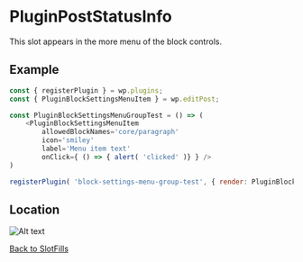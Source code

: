 # PluginPostStatusInfo

This slot appears in the more menu of the block controls.

## Example

```js
const { registerPlugin } = wp.plugins;
const { PluginBlockSettingsMenuItem } = wp.editPost;

const PluginBlockSettingsMenuGroupTest = () => (
	<PluginBlockSettingsMenuItem
		allowedBlockNames='core/paragraph'
		icon='smiley'
		label='Menu item text'
		onClick={ () => { alert( 'clicked' )} } />
)

registerPlugin( 'block-settings-menu-group-test', { render: PluginBlockSettingsMenuGroupTest } );
```
## Location

![Alt text](../../../../master/assets/images/plugin-block-settings-menu-item-screenshot.png?raw=true "PluginBlockSettingsMenuItem Location")

[Back to SlotFills](../)
